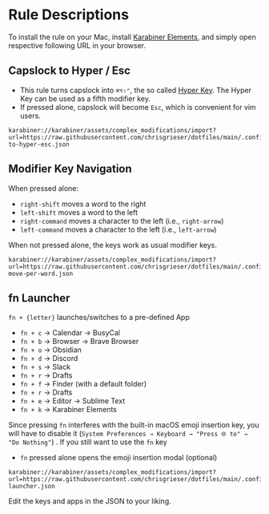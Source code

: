 # Rule Descriptions

To install the rule on your Mac, install [Karabiner Elements](https://karabiner-elements.pqrs.org/), and simply open respective following URL in your browser.


## Capslock to Hyper / Esc
- This rule turns capslock into `⌘⌥⇧⌃`, the so called [Hyper Key](https://holmberg.io/hyper-key/). The Hyper Key can be used as a fifth modifier key.
- If pressed alone, capslock will become `Esc`, which is convenient for vim users. 

```text
karabiner://karabiner/assets/complex_modifications/import?url=https://raw.githubusercontent.com/chrisgrieser/dotfiles/main/.config/karabiner/assets/complex_modifications/capslock-to-hyper-esc.json
```

## Modifier Key Navigation
When pressed alone:
- `right-shift` moves a word to the right
- `left-shift` moves a word to the left
- `right-command` moves a character to the left (i.e., `right-arrow`)
- `left-command` moves a character to the left (i.e., `left-arrow`)

When not pressed alone, the keys work as usual modifier keys.

```text
karabiner://karabiner/assets/complex_modifications/import?url=https://raw.githubusercontent.com/chrisgrieser/dotfiles/main/.config/karabiner/assets/complex_modifications/shift-move-per-word.json
```

## fn Launcher
`fn + {letter}` launches/switches to a pre-defined App
- `fn + c` → Calendar → BusyCal
- `fn + b` → Browser → Brave Browser
- `fn + o` → Obsidian
- `fn + d` → Discord
- `fn + s` → Slack
- `fn + r` → Drafts
- `fn + f` → Finder (with a default folder)
- `fn + r` → Drafts
- `fn + e` → Editor → Sublime Text
- `fn + k` → Karabiner Elements

Since pressing `fn` interferes with the built-in macOS emoji insertion key, you will have to disable it (`System Preferences → Keyboard → "Press 🌐 to" → "Do Nothing"`) . If you still want to use the `fn` key 
- `fn` pressed alone opens the emoji insertion modal (optional)

```text
karabiner://karabiner/assets/complex_modifications/import?url=https://raw.githubusercontent.com/chrisgrieser/dotfiles/main/.config/karabiner/assets/complex_modifications/fn-launcher.json
```

Edit the keys and apps in the JSON to your liking.
